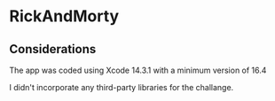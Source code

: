 # RickAndMorty

## Considerations

The app was coded using Xcode 14.3.1 with a minimum version of 16.4

I didn't incorporate any third-party libraries for the challange.
